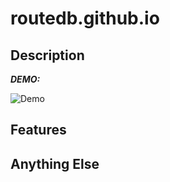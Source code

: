# routedb.github.io

## Description

***DEMO:***

![Demo](https://routedb.github.io/)

## Features

## Anything Else

